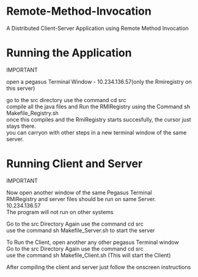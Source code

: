 # Remote-Method-Invocation
A Distributed Client-Server Application using Remote Method Invocation



# Running the Application

IMPORTANT  

open a pegasus Terminal Window - 10.234.136.57(only the Rmiregistry on this server)  
 
go to the src directory use the command cd src    
compile all the java files and Run the RMIRegistry using the Command sh Makefile_Registry.sh   
once this compiles and the RmiRegistry starts succesfully, the cursor just stays there.   
you can carryon with other steps in a new terminal window of the same server.   


# Running Client and Server   

IMPORTANT  
  
Now open another window of the  same Pegasus Terminal   
RMiRegistry and server files should be run on same Server.  
10.234.136.57  
The program will not run on other systems  
  


Go to the src Directory Again  use the command cd src   
use the command sh Makefile_Server.sh to start the server  

To Run the Client, open another any other pegasus Terminal window    
Go to the src Directory Again use the command cd src    
use the command sh Makefile_Client.sh (This will start the Client)    

After compiling the client and server just follow the onscreen instructions    
